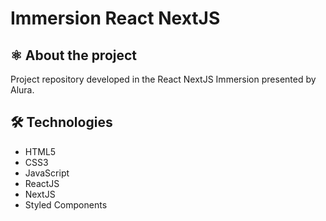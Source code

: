 <h1>Immersion React NextJS</h1>

<h2>⚛️ About the project</h2>
<p>Project repository developed in the React NextJS Immersion presented by Alura.</p>

<h2>🛠️ Technologies</h2>
<ul>
<li>HTML5</li>
<li>CSS3</li>
<li>JavaScript</li>
<li>ReactJS</li>
<li>NextJS</li>
<li>Styled Components</li>
</ul>
